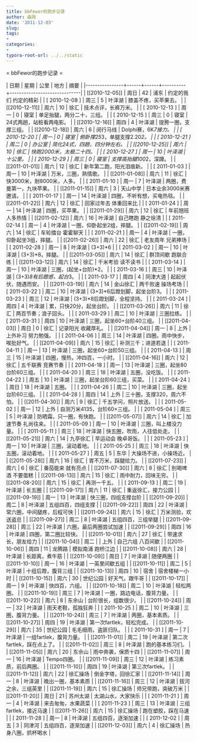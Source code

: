 ```yaml
---
title: bbFewor的跑步记录
author: 曲政
date: '2011-12-03'
slug: 
tags:
- 
categories:
- 
typora-root-url: ../../static
---
```


= bbFewor的跑步记录 =

| 日期           | 星期 | 公里 | 地方     | 摘要                         |
|----------------+------+------+----------+------------------------------|
| [[2010-12-05]] | 周日 | 42   | 浦东     | 约定的我们 约定的精彩        |
| [ 2010-12-08 ] | 周三 | 5    | 叶泽湖   | 膝盖不疼，买苹果去。         |
| [[2010-12-11]] | 周六 | 10   | 徐汇     | 技术点评，长裤万米。         |
| [ 2010-12-13 ] | 周一 | 0    | 寝室     | 单足抬腿，两分二十，三组。   |
| [ 2010-12-15 ] | 周三 | 0    | 寝室     | 24式两趟，站桩看两电影。     |
| [[2010-12-16]] | 周四 | 4    | 叶泽湖   | 提胯一圈，支撑三组。         |
| [[2010-12-18]] | 周六 | 6    | 闵行马线 | Dolphi赛，6K*7接力。         |
| [ 2010-12-20 ] | 周一 | 0    | 寝室     | 俯卧撑25*3，单腿支撑2.20*2。 |
| [ 2010-12-21 ] | 周二 | 0    | 办公室   | 简化24式，四趟，四分钟左右。 |
| [[2010-12-25]] | 周六 | 10   | 徐汇     | 快跑2000米，太极二十四。     |
| [ 2010-12-27 ] | 周一 | 10   | 叶泽湖   | 十公里。                     |
| [ 2010-12-29 ] | 周三 | 0    | 寝室     | 支撑高抬腿100*2，深蹲。      |
| [[2011-01-01]] | 周六 | 12   | 徐汇     | 新年第二跑，阳光泪痕新。     |
| [ 2011-01-03 ] | 周一 | 10   | 叶泽湖   | 万米，三圈，熟情歌。         |
| [[2011-01-08]] | 周六 | 11   | 徐汇     | 快3000米，耐8000米，人多。   |
| [ 2011-01-10 ] | 周一 | 7    | 叶泽湖   | 两圈，费曼第一，九块苹果。   |
| [[2011-01-15]] | 周六 | 3    | 天山中学 | 日本业余3000米赛邀请。       |
| [ 2011-01-17 ] | 周一 | 14   | 叶泽湖   | 四圈，不听有想，买电热毯。   |
| [[2011-01-22]] | 周六 | 12   | 徐汇     | 回家过年去 体重回来比        |
| [ 2011-01-24 ] | 周一 | 14   | 叶泽湖   | 四圈，买苹果。               |
| [[2011-01-29]] | 周六 | 12   | 徐汇     | 年前翘班 人多热情            |
| [[2011-02-12]] | 周六 | 16   | 叶泽湖   | 自己瞎跑 静之徐清            |
| [ 2011-02-14 ] | 周一 | 4    | 叶泽湖   | 一圈，仰卧起坐2组，摔腿。    |
| [[2011-02-19]] | 周六 | 14   | 徐汇     | 车轮擂台 霍霍聊天            |
| [ 2011-02-21 ] | 周一 | 4    | 叶泽湖   | 一圈，仰卧起坐3组，摔腿。    |
| [[2011-02-26]] | 周六 | 22   | 徐汇     | 老友周年 兄弟捧场            |
| [ 2011-02-28 ] | 周一 | 8    | 叶泽湖   | (3+3)*6                      |
| [ 2011-03-02 ] | 周一 | 10   | 叶泽湖   | (3+3)*8，摔腿。              |
| [[2011-03-05]] | 周六 | 14   | 徐汇     | 群顶间歇 跑联合练            |
| [[2011-03-12]] | 周六 | 14   | 徐汇     | 千米考验 读不读书            |
| [ 2011-03-14 ] | 周一 | 10   | 叶泽湖   | 三圈，(起坐+台阶)*2。        |
| [ 2011-03-16 ] | 周三 | 10   | 叶泽湖   | (3+3)*8有后蹬感，起台*3。    |
| [ 2011-03-17 ] | 周四 | 4    | 同津大道 | 起起伏伏，随遇而安。         |
| [[2011-03-19]] | 周六 | 14   | 金山徐汇 | 两千败速 操场考场            |
| [ 2011-03-22 ] | 周二 | 10   | 叶泽湖   | (3+3)*6后蹬划脚，起坐台阶3。 |
| [ 2011-03-23 ] | 周三 | 12   | 叶泽湖   | (3+3)*8后蹬划脚，全程坚持。  |
| [ 2011-03-24 ] | 周四 | 4    | 叶泽湖   | 累，只快20分，起坐台阶。     |
| [[2011-03-26]] | 周六 | 11   | 徐汇     | 两百节奏；浪子回头。         |
| [ 2011-03-29 ] | 周二 | 10   | 叶泽湖   | 三圈拉练。                   |
| [ 2011-03-31 ] | 周四 | 10   | 叶泽湖   | 三圈，起坐60+台阶40三组。    |
| [[2011-04-03]] | 周日 | 0    | 徐汇     | 记录阳光 收藏厚礼。          |
| [[2011-04-04]] | 周一 | 8    | 上外     | 上外补习 努力勉强。          |
| [ 2011-04-06 ] | 周三 | 14   | 叶泽湖   | 四圈，雨中快步，唉批好气。   |
| [[2011-04-09]] | 周六 | 15   | 徐汇     | 补测三千；进道若退           |
| [ 2011-04-11 ] | 周一 | 13   | 叶泽湖   | 三圈，起坐60+台阶50三组。    |
| [ 2011-04-13 ] | 周三 | 15   | 叶泽湖   | 四圈，慢热，冲四百，一小时。 |
| [[2011-04-16]] | 周六 | 12   | 徐汇     | 五千联赛 竞赛节奏            |
| [ 2011-04-18 ] | 周一 | 13   | 叶泽湖   | 三圈，起坐80台阶60三组。     |
| [ 2011-04-20 ] | 周三 | 18   | 叶泽湖   | 五圈，没吃饭。               |
| [ 2011-04-22 ] | 周五 | 10   | 叶泽湖   | 三圈，起坐台阶60三组，买菜。 |
| [ 2011-04-24 ] | 周日 | 18   | 叶泽湖   | 五圈。                       |
| [ 2011-04-26 ] | 周二 | 10   | 叶泽湖   | 三圈，起坐台阶60三组。       |
| [ 2011-04-28 ] | 周四 | 14   | 上外     | 三十圈，支撑320，周六不怕。  |
| [[2011-04-30]] | 周六 | 9    | 徐汇     | 千五学问，照片放送。         |
| [ 2011-05-02 ] | 周一 | 12   | 上外     | 自测万米4135，台阶60×三组。 |
| [ 2011-05-04 ] | 周三 | 5    | 叶泽湖   | 防晒霜，只一圈，有快跑。     |
| [[2011-05-07]] | 周六 | 14   | 徐汇     | 加速节奏 礼尚往来。          |
| [ 2011-05-09 ] | 周一 | 10   | 叶泽湖   | 三圈，叫上楼没力量。         |
| [ 2011-05-11 ] | 周三 | 18   | 叶泽湖   | 快五圈，吹雨，人往低处走。   |
| [[2011-05-21]] | 周六 | 14   | 九亭徐汇 | 早运动会 晚卓哥饭。          |
| [ 2011-05-23 ] | 周一 | 10   | 叶泽湖   | 三圈，滚动着地。             |
| [ 2011-05-25 ] | 周三 | 18   | 叶泽湖   | 快五圈，滚动着地。           |
| [ 2011-05-27 ] | 周五 | 5    | 东华     | 大操场不进，小操场近。       |
| [[2011-05-28]] | 周六 | 16   | 徐汇     | 胃不万米，踩腿给力。         |
| [[2011-07-23]] | 周六 | 6    | 徐汇     | 番茄能来 就有亮点            |
| [[2011-07-30]] | 周六 | 8    | 徐汇     | 别喝啤酒 不要蛋糕            |
| [[2011-08-13]] | 周六 | 15   | 徐汇     | 雨中耐力，回味无穷。         |
| [[2011-08-20]] | 周六 | 15   | 徐汇     | 再测一千五。                 |
| [ 2011-09-13 ] | 周二 | 19   | 叶泽湖   | 长五圈                       |
| [[2011-09-17]] | 周六 | 11   | 徐汇     | 重返徐汇，接力公园           |
| [[2011-09-19]] | 周一 | 13   | 叶泽湖   | 快三圈，四组支撑台阶         |
| [[2011-09-20]] | 周二 | 8    | 叶泽湖   | 五组四百，四组支撑           |
| [[2011-09-22]] | 周四 | 22   | 叶泽湖   | 常六圈，中间腿疼，后程可快   |
| [[2011-09-24]] | 周六 | 15   | 徐汇     | 万米测验，欢送盗总           |
| [[2011-09-27]] | 周二 | 8    | 叶泽湖   | 五组四百，三组举腿           |
| [[2011-09-28]] | 周三 | 22   | 叶泽湖   | 六圈，最后两圈尝试加速       |
| [[2011-09-29]] | 周四 | 16   | 叶泽湖   | 四圈，第二圈比较快。         |
| [[2011-10-01]] | 周六 | 27   | 徐汇     | 带速求长，朋友给力           |
| [[2011-10-04]] | 周二 |      | 上外     | 自己六组 八百间歇            |
| [[2011-10-06]] | 周四 | 11   | 龙腾路   | 模拟南浦 跑桥江边            |
| [[2011-10-08]] | 周六 | 28   | 叶泽湖   | 长距离，煮牛筋               |
| [[2011-10-09]] | 周日 | 7    | 叶泽湖   | 随便两圈                     |
| [[2011-10-10]] | 周一 | 16   | 叶泽湖   | 一英里间歇五组               |
| [[2011-10-11]] | 周二 | 5    | 叶泽湖   | 十组后蹬，腹背三组           |
| [[2011-10-13]] | 周四 | 10   | 宿舍     | 宿舍楼梯一小时               |
| [[2011-10-15]] | 周六 | 30   | 世纪公园 | 好天气，跟牛哥               |
| [[2011-10-17]] | 周一 | 9    | 叶泽湖   | 快四百，六组。               |
| [[2011-10-18]] | 周二 | 10   | 叶泽湖   | 轻松两圈。                   |
| [[2011-10-19]] | 周三 | 7    | 叶泽湖   | 一圈，路边电话，腹背力量。   |
| [[2011-10-22]] | 周六 | 8    | 东佘山   | 台阶很长，组数很少。         |
| [[2011-10-24]] | 周一 | 32   | 叶泽湖   | 雨天老鞋，孤独狂奔           |
| [ 2011-10-25 ] | 周二 | 10   | 叶泽湖   | 三圈，腹背力量。             |
| [[2011-10-24]] | 周三 | 7    | 叶泽湖   | 两圈，基本素质。             |
| [[2011-10-27]] | 周四 | 19   | 叶泽湖   | 第一次fartlek，轻松完成。    |
| [[2011-10-29]] | 周六 | 35   | 世纪公园 | 毛毛细雨，盗匪归队。         |
| [ 2011-10-31 ] | 周一 | 7    | 叶泽湖   | 一组fartlek，腹背力量。      |
| [[2011-11-01]] | 周二 | 19   | 叶泽湖   | 第二次fartlek，踩在点上了。  |
| [[2011-11-02]] | 周三 | 8    | 叶泽湖   | 跑的基本练习们。             |
| [[2011-11-05]] | 周六 | 20   | 东佘山   | 雨中奔袭，保质十四           |
| [[2011-11-07]] | 周一 | 16   | 叶泽湖   | Tempo四圈。                  |
| [[2011-11-09]] | 周三 | 12   | 叶泽湖   | 练习素质，前后两圈。         |
| [[2011-11-10]] | 周四 | 19   | 叶泽湖   | 第三次fartlek。              |
| [[2011-11-12]] | 周六 | 22   | 徐汇操场 | 倒金字塔，回徐汇家           |
| [[2011-11-14]] | 周一 | 8    | 叶泽湖   | 晚出一圈，基本素质           |
| [[2011-11-16]] | 周三 | 12   | 叶泽湖   | 拔河之余，三组英里           |
| [[2011-11-19]] | 周六 | 15   | 徐汇操场 | 师兄带跑，突破万米           |
| [[2011-11-20]] | 周日 | 21   | 苏州太湖 | 太湖山水，大家快乐           |
| [ 2011-11-21 ] | 周一 | 4    | 叶泽湖   | 来去匆匆，水果蔬菜           |
| [ 2011-11-23 ] | 周三 | 13   | 叶泽湖   | 三组fartlek，接近马速        |
| [[2011-11-26]] | 周六 | 15   | 徐汇操场 | 跑在塑胶，踩在马速           |
| [ 2011-11-28 ] | 周一 | 8    | 叶泽湖   | 五组四百，逐渐加速           |
| [ 2011-12-02 ] | 周五 | 3    | 同津河   | 五组四百，逐渐加速           |
| [[2011-12-03]] | 周六 | 4    | 徐汇操场 | 热身八圈，抓杯喝水           |